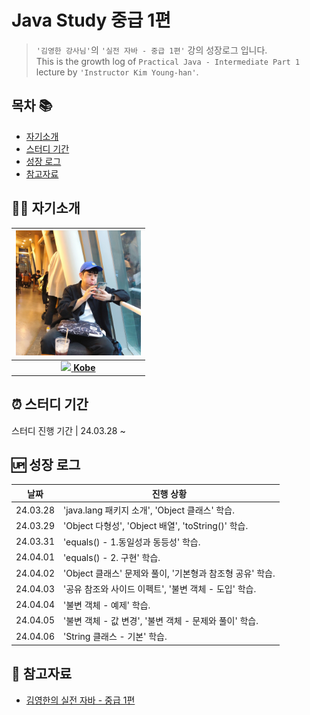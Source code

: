 # Java Study 중급 1편

> `'김영한 강사님'`의 `'실전 자바 - 중급 1편'` 강의 성장로그 입니다.<br>
> This is the growth log of `Practical Java - Intermediate Part 1` lecture by `'Instructor Kim Young-han'`.

## 목차 📚

- [자기소개](#-자기소개)
- [스터디 기간](#-스터디-기간)
- [성장 로그](#-성장-로그)
- [참고자료](#-참고자료)

## 🧑‍💻 자기소개
| <img src="https://github.com/devKobe24/BranchTest/blob/main/IMG_5424.JPG?raw=true" width="200" height="200"/> |
| :-: |
| [<img src="https://hackmd.io/_uploads/SJEQuLsEh.png" width="20"/> **Kobe**](https://www.devkobe24.com/) |

## ⏰ 스터디 기간
스터디 진행 기간 | 24.03.28 ~ 

## 🆙 성장 로그
| 날짜 | 진행 상황 | 
| -------- | -------- |
| 24.03.28 | 'java.lang 패키지 소개', 'Object 클래스' 학습. |
| 24.03.29 | 'Object 다형성', 'Object 배열', 'toString()' 학습. |
| 24.03.31 | 'equals() - 1.동일성과 동등성' 학습. |
| 24.04.01 | 'equals() - 2. 구현' 학습. |
| 24.04.02 | 'Object 클래스' 문제와 풀이, '기본형과 참조형 공유' 학습. |
| 24.04.03 | '공유 참조와 사이드 이펙트', '불변 객체 - 도입' 학습. |
| 24.04.04 | '불변 객체 - 예제' 학습. |
| 24.04.05 | '불변 객체 - 값 변경', '불변 객체 - 문제와 풀이' 학습. |
| 24.04.06 | 'String 클래스 - 기본' 학습. |


## 📑 참고자료
- [김영한의 실전 자바 - 중급 1편](https://www.inflearn.com/course/%EA%B9%80%EC%98%81%ED%95%9C%EC%9D%98-%EC%8B%A4%EC%A0%84-%EC%9E%90%EB%B0%94-%EC%A4%91%EA%B8%89-1)
